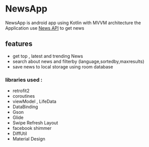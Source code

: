 # NewsApp 

NewsApp is android app using Kotlin with MVVM architecture
the Application use [News API](https://newsapi.org/) to get news

## features
- get top , latest and trending News
- search about news and filterby (language,sortedby,maxresults)
- save news to local storage using room database


### libraries used :

- retrofit2
- coroutines
- viewModel , LifeData
- DataBinding
- Gson
- Glide
- Swipe Refresh Layout
- facebook shimmer
- DiffUtil
- Material Design




